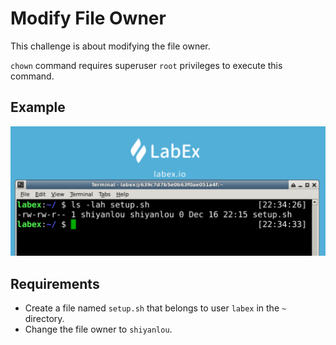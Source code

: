# Modify File Owner

This challenge is about modifying the file owner.

`chown` command requires superuser `root` privileges to execute this command.

## Example

![challenge-file-properties-4-1](./assets/challenge-file-properties-4-1.png)


## Requirements

- Create a file named `setup.sh` that belongs to user `labex` in the `~` directory.
- Change the file owner to `shiyanlou`.
